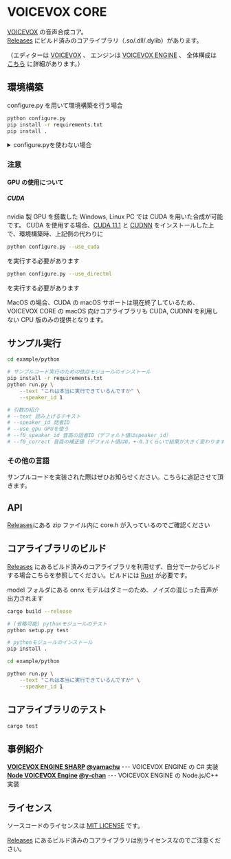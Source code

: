 # VOICEVOX CORE

[VOICEVOX](https://voicevox.hiroshiba.jp/) の音声合成コア。  
[Releases](https://github.com/VOICEVOX/voicevox_core/releases) にビルド済みのコアライブラリ（.so/.dll/.dylib）があります。

（エディターは [VOICEVOX](https://github.com/VOICEVOX/voicevox/) 、
エンジンは [VOICEVOX ENGINE](https://github.com/VOICEVOX/voicevox_engine/) 、
全体構成は [こちら](https://github.com/VOICEVOX/voicevox/blob/main/docs/%E5%85%A8%E4%BD%93%E6%A7%8B%E6%88%90.md) に詳細があります。）

## 環境構築

configure.py を用いて環境構築を行う場合

```bash
python configure.py
pip install -r requirements.txt
pip install .
```

<details>
<summary>configure.pyを使わない場合</summary>

#### GPU を使用する場合

##### CUDA

Windows, Linux 上で nvidia 製 GPU を使用して CUDA を用いた合成を行う場合、[CUDA 11.1](https://developer.nvidia.com/cuda-11.1.0-download-archive),[CUDNN](https://developer.nvidia.com/cudnn)のインストールに加えて GPU に対応した [ONNXRUNTIME](https://github.com/microsoft/onnxruntime) のダウンロードが必要です。

### コアライブラリのダウンロードと配置

まず [Releases](https://github.com/VOICEVOX/voicevox_core/releases) からコアライブラリが入った zip をダウンロードしておきます。

1. まず Releases からダウンロードしたコアライブラリの zip を、`release`というディレクトリ名で展開する。
2. `core/lib/`ディレクトリを作成する。
3. `release/`内にある、自身の環境に対応したランタイムライブラリを`core/lib/`にコピーし、名前を Windows なら`core.dll`に、linux なら`libcore.so`に、Mac なら`libcore.dylib`に変更する。
4. 以下のコマンドを実行する。

```bash
# インストールに必要なモジュールのインストール
pip install -r requirements.txt
# pythonモジュールのインストール
pip install .
```

</details>

### 注意

#### GPU の使用について

##### CUDA

nvidia 製 GPU を搭載した Windows, Linux PC では CUDA を用いた合成が可能です。
CUDA を使用する場合、[CUDA 11.1](https://developer.nvidia.com/cuda-11.1.0-download-archive) と [CUDNN](https://developer.nvidia.com/cudnn) をインストールした上で、環境構築時、上記例の代わりに

```bash
python configure.py --use_cuda
```

を実行する必要があります

```bash
python configure.py --use_directml
```

を実行する必要があります

MacOS の場合、CUDA の macOS サポートは現在終了しているため、VOICEVOX CORE の macOS 向けコアライブラリも CUDA, CUDNN を利用しない CPU 版のみの提供となります。

## サンプル実行

```bash
cd example/python

# サンプルコード実行のための依存モジュールのインストール
pip install -r requirements.txt
python run.py \
    --text "これは本当に実行できているんですか" \
    --speaker_id 1

# 引数の紹介
# --text 読み上げるテキスト
# --speaker_id 話者ID
# --use_gpu GPUを使う
# --f0_speaker_id 音高の話者ID（デフォルト値はspeaker_id）
# --f0_correct 音高の補正値（デフォルト値は0。+-0.3くらいで結果が大きく変わります）
```

### その他の言語

サンプルコードを実装された際はぜひお知らせください。こちらに追記させて頂きます。

## API

[Releases](https://github.com/Hiroshiba/voicevox_core/releases)にある zip ファイル内に core.h が入っているのでご確認ください

## コアライブラリのビルド

[Releases](https://github.com/Hiroshiba/voicevox_core/releases) にあるビルド済みのコアライブラリを利用せず、自分で一からビルドする場合こちらを参照してください。ビルドには [Rust](https://www.rust-lang.org/ja) が必要です。

model フォルダにある onnx モデルはダミーのため、ノイズの混じった音声が出力されます

```bash
cargo build --release

# (省略可能) pythonモジュールのテスト
python setup.py test

# pythonモジュールのインストール
pip install .

cd example/python

python run.py \
    --text "これは本当に実行できているんですか" \
    --speaker_id 1
```

## コアライブラリのテスト

```bash
cargo test
```

## 事例紹介

**[VOICEVOX ENGINE SHARP](https://github.com/yamachu/VoicevoxEngineSharp) [@yamachu](https://github.com/yamachu)** ･･･ VOICEVOX ENGINE の C# 実装  
**[Node VOICEVOX Engine](https://github.com/y-chan/node-voicevox-engine) [@y-chan](https://github.com/y-chan)** ･･･ VOICEVOX ENGINE の Node.js/C++ 実装

## ライセンス

ソースコードのライセンスは [MIT LICENSE](./LICENSE) です。

[Releases](https://github.com/VOICEVOX/voicevox_core/releases) にあるビルド済みのコアライブラリは別ライセンスなのでご注意ください。
